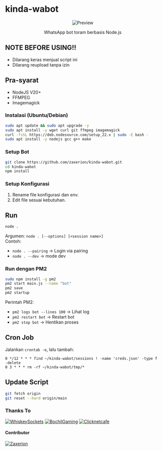 
# kinda-wabot
<div align="center">

![Preview](https://pbs.twimg.com/media/F7mCv6raYAARVBm?format=jpg&name=large)

<p>
WhatsApp bot toram berbasis Node.js
</p>

</div>

## NOTE BEFORE USING!!
- Dilarang keras menjual script ini
- Dilarang reupload tanpa izin

## Pra-syarat
* NodeJS V20+
* FFMPEG
* Imagemagick

### Instalasi (Ubuntu/Debian)
```bash
sudo apt update && sudo apt upgrade -y
sudo apt install -y wget curl git ffmpeg imagemagick
curl -fsSL https://deb.nodesource.com/setup_22.x | sudo -E bash -
sudo apt install -y nodejs gcc g++ make
```
### Setup Bot
```bash
git clone https://github.com/zaxerion/kinda-wabot.git
cd kinda-wabot
npm install
```
### Setup Konfigurasi
1. Rename file konfigurasi dan env.
2. Edit file sesuai kebutuhan.

## Run
```bash
node .
```
Argumen: `node . [--options] [<session name>]`  
Contoh:  
- `node . --pairing` → Login via pairing  
- `node . --dev` → mode dev  

### Run dengan  PM2
```bash
sudo npm install -g pm2
pm2 start main.js --name "bot"
pm2 save
pm2 startup
```
Perintah PM2:  
- `pm2 logs bot --lines 100` → Lihat log  
- `pm2 restart bot` → Restart bot  
- `pm2 stop bot` → Hentikan proses  

## Cron Job 
Jalankan `crontab -e`, lalu tambah:
```cron
0 */12 * * * find ~/kinda-wabot/sessions ! -name 'creds.json' -type f -delete
0 3 * * * rm -rf ~/kinda-wabot/tmp/*
```

## Update Script
```bash
git fetch origin
git reset --hard origin/main
```

### Thanks To
[![WhiskeySockets](https://github.com/WhiskeySockets.png?size=100)](https://github.com/WhiskeySockets/Baileys)
[![BochilGaming](https://github.com/BochilGaming.png?size=100)](https://github.com/BochilGaming)
[![Clicknetcafe](https://github.com/clicknetcafe.png?size=100)](https://github.com/clicknetcafe)

#### Contributor
[![Zaxerion](https://github.com/zaxerion.png?size=100)](https://github.com/zaxerion)
